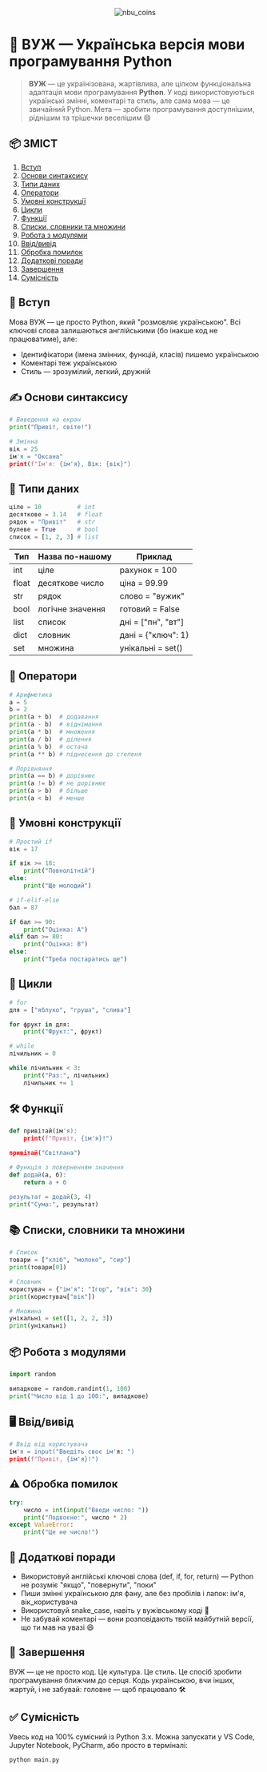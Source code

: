 <p align="center"> <img src="logo.png" alt="nbu_coins" /> </p>

# 🐍 ВУЖ — Українська версія мови програмування Python

> **ВУЖ** — це українізована, жартівлива, але цілком функціональна адаптація мови програмування **Python**. У коді використовуються українські змінні, коментарі та стиль, але сама мова — це звичайний Python. Мета — зробити програмування доступнішим, ріднішим та трішечки веселішим 😄

## 📦 ЗМІСТ

1. [Вступ](#-вступ)
2. [Основи синтаксису](#️-основи-синтаксису)
3. [Типи даних](#-типи-даних)
4. [Оператори](#-оператори)
5. [Умовні конструкції](#-умовні-конструкції)
6. [Цикли](#-цикли)
7. [Функції](#️-функції)
8. [Списки, словники та множини](#-списки-словники-та-множини)
9. [Робота з модулями](#-робота-з-модулями)
10. [Ввід/вивід](#️-ввідвивід)
11. [Обробка помилок](#️-обробка-помилок)
12. [Додаткові поради](#-додаткові-поради)
13. [Завершення](#-завершення)
14. [Сумісність](#-сумісність)

## 📘 Вступ

Мова ВУЖ — це просто Python, який "розмовляє українською". Всі ключові слова залишаються англійськими (бо інакше код не працюватиме), але:

- Ідентифікатори (імена змінних, функцій, класів) пишемо українською
- Коментарі теж українською
- Стиль — зрозумілий, легкий, дружній

## ✍️ Основи синтаксису

```python
# Виведення на екран
print("Привіт, світе!")

# Змінна
вік = 25
ім'я = "Оксана"
print(f"Ім'я: {ім'я}, Вік: {вік}")
```

## 🔢 Типи даних

```python
ціле = 10          # int
десяткове = 3.14   # float
рядок = "Привіт"   # str
булеве = True      # bool
список = [1, 2, 3] # list
```

| Тип | Назва по-нашому | Приклад |
|-----|-----------------|---------|
| int | ціле | рахунок = 100 |
| float | десяткове число | ціна = 99.99 |
| str | рядок | слово = "вужик" |
| bool | логічне значення | готовий = False |
| list | список | дні = ["пн", "вт"] |
| dict | словник | дані = {"ключ": 1} |
| set | множина | унікальні = set() |

## 🧮 Оператори

```python
# Арифметика
a = 5
b = 2
print(a + b)  # додавання
print(a - b)  # віднімання
print(a * b)  # множення
print(a / b)  # ділення
print(a % b)  # остача
print(a ** b) # піднесення до степеня

# Порівняння
print(a == b) # дорівнює
print(a != b) # не дорівнює
print(a > b)  # більше
print(a < b)  # менше
```

## 🧠 Умовні конструкції

```python
# Простий if
вік = 17

if вік >= 18:
    print("Повнолітній")
else:
    print("Ще молодий")

# if-elif-else
бал = 87

if бал >= 90:
    print("Оцінка: A")
elif бал >= 80:
    print("Оцінка: B")
else:
    print("Треба постаратись ще")
```

## 🔁 Цикли

```python
# for
для = ["яблуко", "груша", "слива"]

for фрукт in для:
    print("Фрукт:", фрукт)

# while
лічильник = 0

while лічильник < 3:
    print("Раз:", лічильник)
    лічильник += 1
```

## 🛠️ Функції

```python
def привітай(ім'я):
    print(f"Привіт, {ім'я}!")

привітай("Світлана")

# Функція з поверненням значення
def додай(а, б):
    return а + б

результат = додай(3, 4)
print("Сума:", результат)
```

## 📚 Списки, словники та множини

```python
# Список
товари = ["хліб", "молоко", "сир"]
print(товари[0])

# Словник
користувач = {"ім'я": "Ігор", "вік": 30}
print(користувач["вік"])

# Множина
унікальні = set([1, 2, 2, 3])
print(унікальні)
```

## 📦 Робота з модулями

```python
import random

випадкове = random.randint(1, 100)
print("Число від 1 до 100:", випадкове)
```

## 🖥️ Ввід/вивід

```python
# Ввід від користувача
ім'я = input("Введіть своє ім'я: ")
print(f"Привіт, {ім'я}!")
```

## ⚠️ Обробка помилок

```python
try:
    число = int(input("Введи число: "))
    print("Подвоєне:", число * 2)
except ValueError:
    print("Це не число!")
```

## 📌 Додаткові поради

- Використовуй англійські ключові слова (def, if, for, return) — Python не розуміє "якщо", "повернути", "поки"
- Пиши змінні українською для фану, але без пробілів і лапок: ім'я, вік_користувача
- Використовуй snake_case, навіть у вужівському коді 🐍
- Не забувай коментарі — вони розповідають твоїй майбутній версії, що ти мав на увазі 😄

## 🐍 Завершення

ВУЖ — це не просто код. Це культура. Це стиль. Це спосіб зробити програмування ближчим до серця. Кодь українською, вчи інших, жартуй, і не забувай: головне — щоб працювало 🛠️

## ✅ Сумісність

Увесь код на 100% сумісний із Python 3.x. Можна запускати у VS Code, Jupyter Notebook, PyCharm, або просто в терміналі:

```bash
python main.py
```
